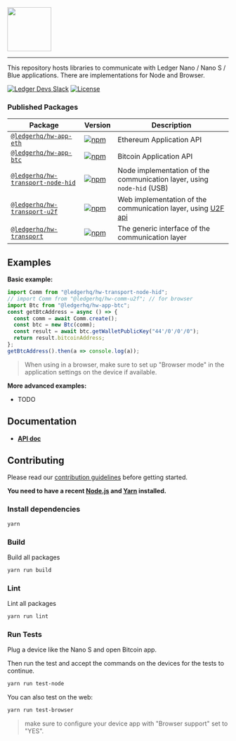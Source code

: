 <img src="https://user-images.githubusercontent.com/211411/34776833-6f1ef4da-f618-11e7-8b13-f0697901d6a8.png" height="100" />

---

This repository hosts libraries to communicate with Ledger Nano / Nano S / Blue
applications. There are implementations for Node and Browser.

[![Ledger Devs Slack](https://img.shields.io/badge/Slack-LedgerDevs-yellow.svg?style=flat)](https://ledger-dev.slack.com/)
[![License](https://img.shields.io/badge/License-Apache%202.0-blue.svg)](https://opensource.org/licenses/Apache-2.0)

### Published Packages

| Package                                                              | Version                                                                                                                              | Description                                                                                         |
| -------------------------------------------------------------------- | ------------------------------------------------------------------------------------------------------------------------------------ | --------------------------------------------------------------------------------------------------- |
| [`@ledgerhq/hw-app-eth`](/packages/hw-app-eth)                       | [![npm](https://img.shields.io/npm/v/@ledgerhq/hw-eth.svg)](https://www.npmjs.com/package/@ledgerhq/hw-app-eth)                      | Ethereum Application API                                                                            |
| [`@ledgerhq/hw-app-btc`](/packages/hw-app-btc)                       | [![npm](https://img.shields.io/npm/v/@ledgerhq/hw-btc.svg)](https://www.npmjs.com/package/@ledgerhq/hw-app-btc)                      | Bitcoin Application API                                                                             |
| [`@ledgerhq/hw-transport-node-hid`](/packages/hw-transport-node-hid) | [![npm](https://img.shields.io/npm/v/@ledgerhq/hw-comm-node-hid.svg)](https://www.npmjs.com/package/@ledgerhq/hw-transport-node-hid) | Node implementation of the communication layer, using `node-hid` (USB)                              |
| [`@ledgerhq/hw-transport-u2f`](/packages/hw-transport-u2f)           | [![npm](https://img.shields.io/npm/v/@ledgerhq/hw-comm-u2f.svg)](https://www.npmjs.com/package/@ledgerhq/hw-transport-u2f)           | Web implementation of the communication layer, using [U2F api](https://github.com/grantila/u2f-api) |
| [`@ledgerhq/hw-transport`](/packages/hw-transport)                   | [![npm](https://img.shields.io/npm/v/@ledgerhq/hw-comm.svg)](https://www.npmjs.com/package/@ledgerhq/hw-transport)                   | The generic interface of the communication layer                                                    |

## Examples

**Basic example:**

```js
import Comm from "@ledgerhq/hw-transport-node-hid";
// import Comm from "@ledgerhq/hw-comm-u2f"; // for browser
import Btc from "@ledgerhq/hw-app-btc";
const getBtcAddress = async () => {
  const comm = await Comm.create();
  const btc = new Btc(comm);
  const result = await btc.getWalletPublicKey("44'/0'/0'/0");
  return result.bitcoinAddress;
};
getBtcAddress().then(a => console.log(a));
```

> When using in a browser, make sure to set up "Browser mode" in the application
> settings on the device if available.

**More advanced examples:**

* TODO

## Documentation

* **[API doc](/API.md)**

## Contributing

Please read our [contribution guidelines](./CONTRIBUTING.md) before getting
started.

**You need to have a recent [Node.js](https://nodejs.org/) and
[Yarn](https://yarnpkg.com/) installed.**

### Install dependencies

```bash
yarn
```

### Build

Build all packages

```bash
yarn run build
```

### Lint

Lint all packages

```bash
yarn run lint
```

### Run Tests

Plug a device like the Nano S and open Bitcoin app.

Then run the test and accept the commands on the devices for the tests to
continue.

```bash
yarn run test-node
```

You can also test on the web:

```bash
yarn run test-browser
```

> make sure to configure your device app with "Browser support" set to "YES".
